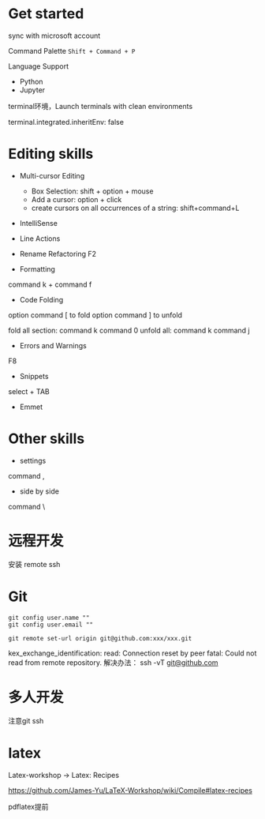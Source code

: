 # Get started

sync with microsoft account

Command Palette
`Shift + Command + P`

Language Support
- Python
- Jupyter

terminal环境，Launch terminals with clean environments

terminal.integrated.inheritEnv: false


# Editing skills
- Multi-cursor Editing
  - Box Selection: shift + option + mouse
  - Add a cursor: option + click
  - create cursors on all occurrences of a string: shift+command+L

- IntelliSense
- Line Actions 
- Rename Refactoring
F2
- Formatting

command k + command f
- Code Folding

option command [ to fold
option command ] to unfold

fold all section: command k command 0
unfold all: command k command j
- Errors and Warnings

F8
- Snippets

select + TAB
- Emmet

# Other skills

- settings

command ,

- side by side

command \

# 远程开发

安装 remote ssh

# Git

```shell
git config user.name ""
git config user.email ""

git remote set-url origin git@github.com:xxx/xxx.git
```

kex_exchange_identification: read: Connection reset by peer
fatal: Could not read from remote repository.
解决办法：
ssh -vT git@github.com

# 多人开发

注意git ssh

# latex

Latex-workshop -> Latex: Recipes

https://github.com/James-Yu/LaTeX-Workshop/wiki/Compile#latex-recipes

pdflatex提前

